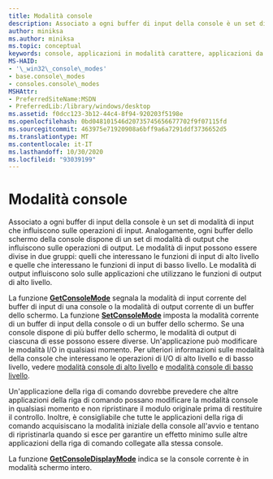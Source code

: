 ```yaml
---
title: Modalità console
description: Associato a ogni buffer di input della console è un set di modalità di input che influiscono sulle operazioni di input.
author: miniksa
ms.author: miniksa
ms.topic: conceptual
keywords: console, applicazioni in modalità carattere, applicazioni da riga di comando, applicazioni di terminale, api della console
MS-HAID:
- '\_win32\_console\_modes'
- base.console\_modes
- consoles.console\_modes
MSHAttr:
- PreferredSiteName:MSDN
- PreferredLib:/library/windows/desktop
ms.assetid: f0dcc123-3b12-44c4-8f94-920203f5198e
ms.openlocfilehash: 0bd048101546d20735745656677702f9f07115fd
ms.sourcegitcommit: 463975e71920908a6bff9a6a7291ddf3736652d5
ms.translationtype: MT
ms.contentlocale: it-IT
ms.lasthandoff: 10/30/2020
ms.locfileid: "93039199"
---
```

# <a name="console-modes"></a>Modalità console

Associato a ogni buffer di input della console è un set di modalità di input che influiscono sulle operazioni di input. Analogamente, ogni buffer dello schermo della console dispone di un set di modalità di output che influiscono sulle operazioni di output. Le modalità di input possono essere divise in due gruppi: quelli che interessano le funzioni di input di alto livello e quelle che interessano le funzioni di input di basso livello. Le modalità di output influiscono solo sulle applicazioni che utilizzano le funzioni di output di alto livello.

La funzione [**GetConsoleMode**](getconsolemode.md) segnala la modalità di input corrente del buffer di input di una console o la modalità di output corrente di un buffer dello schermo. La funzione [**SetConsoleMode**](setconsolemode.md) imposta la modalità corrente di un buffer di input della console o di un buffer dello schermo. Se una console dispone di più buffer dello schermo, le modalità di output di ciascuna di esse possono essere diverse. Un'applicazione può modificare le modalità I/O in qualsiasi momento. Per ulteriori informazioni sulle modalità della console che interessano le operazioni di I/O di alto livello e di basso livello, vedere [modalità console di alto livello](high-level-console-modes.md) e [modalità console di basso livello](low-level-console-modes.md).

Un'applicazione della riga di comando dovrebbe prevedere che altre applicazioni della riga di comando possano modificare la modalità console in qualsiasi momento e non ripristinare il modulo originale prima di restituire il controllo. Inoltre, è consigliabile che tutte le applicazioni della riga di comando acquisiscano la modalità iniziale della console all'avvio e tentano di ripristinarla quando si esce per garantire un effetto minimo sulle altre applicazioni della riga di comando collegate alla stessa console.

La funzione [**GetConsoleDisplayMode**](getconsoledisplaymode.md) indica se la console corrente è in modalità schermo intero.

